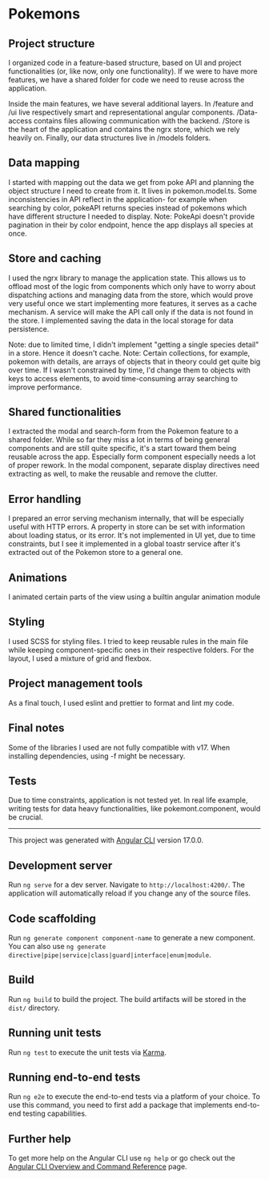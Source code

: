 # Pokemons

## Project structure

I organized code in a feature-based structure, based on UI and project functionalities (or, like now, only one functionality). If we were to have more features, we have a shared folder for code we need to reuse across the application.

Inside the main features, we have several additional layers. In /feature and /ui live respectively smart and representational angular components. /Data-access contains files allowing communication with the backend. /Store is the heart of the application and contains the ngrx store, which we rely heavily on. Finally, our data structures live in /models folders.

## Data mapping 

I started with mapping out the data we get from poke API and planning the object structure I need to create from it. It lives in pokemon.model.ts. Some inconsistencies in API reflect in the application- for example when searching by color, pokeAPI returns species instead of pokemons which have different structure I needed to display. Note: PokeApi doesn't provide pagination in their by color endpoint, hence the app displays all species at once. 

## Store and caching

I used the ngrx library to manage the application state. This allows us to offload most of the logic from components which only have to worry about dispatching actions and managing data from the store, which would prove very useful once we start implementing more features, it serves as a cache mechanism. A service will make the API call only if the data is not found in the store. I implemented saving the data in the local storage for data persistence.

Note: due to limited time, I didn't implement "getting a single species detail" in a store. Hence it doesn't cache.
Note: Certain collections, for example, pokemon with details, are arrays of objects that in theory could get quite big over time. If I wasn't constrained by time, I'd change them to objects with keys to access elements, to avoid time-consuming array searching to improve performance.

## Shared functionalities

I extracted the modal and search-form from the Pokemon feature to a shared folder. While so far they miss a lot in terms of being general components and are still quite specific, it's a start toward them being reusable across the app. Especially form component especially needs a lot of proper rework. In the modal component, separate display directives need extracting as well, to make the reusable and remove the clutter. 

## Error handling 

I prepared an error serving mechanism internally, that will be especially useful with HTTP errors. A property in store can be set with information about loading status, or its error. It's not implemented in UI yet, due to time constraints, but I see it implemented in a global toastr service after it's extracted out of the Pokemon store to a general one. 

## Animations

I animated certain parts of the view using a builtin angular animation module

## Styling 

I used SCSS for styling files. I tried to keep reusable rules in the main file while keeping component-specific ones in their respective folders. For the layout, I used a mixture of grid and flexbox.

## Project management tools

As a final touch, I used eslint and prettier to format and lint my code.

## Final notes

Some of the libraries I used are not fully compatible with v17. When installing dependencies, using -f might be necessary.

## Tests 

Due to time constraints, application is not tested yet. In real life example, writing tests for data heavy functionalities, like pokemont.component, would be crucial.


---

This project was generated with [Angular CLI](https://github.com/angular/angular-cli) version 17.0.0.

## Development server

Run `ng serve` for a dev server. Navigate to `http://localhost:4200/`. The application will automatically reload if you change any of the source files.

## Code scaffolding

Run `ng generate component component-name` to generate a new component. You can also use `ng generate directive|pipe|service|class|guard|interface|enum|module`.

## Build

Run `ng build` to build the project. The build artifacts will be stored in the `dist/` directory.

## Running unit tests

Run `ng test` to execute the unit tests via [Karma](https://karma-runner.github.io).

## Running end-to-end tests

Run `ng e2e` to execute the end-to-end tests via a platform of your choice. To use this command, you need to first add a package that implements end-to-end testing capabilities.

## Further help

To get more help on the Angular CLI use `ng help` or go check out the [Angular CLI Overview and Command Reference](https://angular.io/cli) page.
